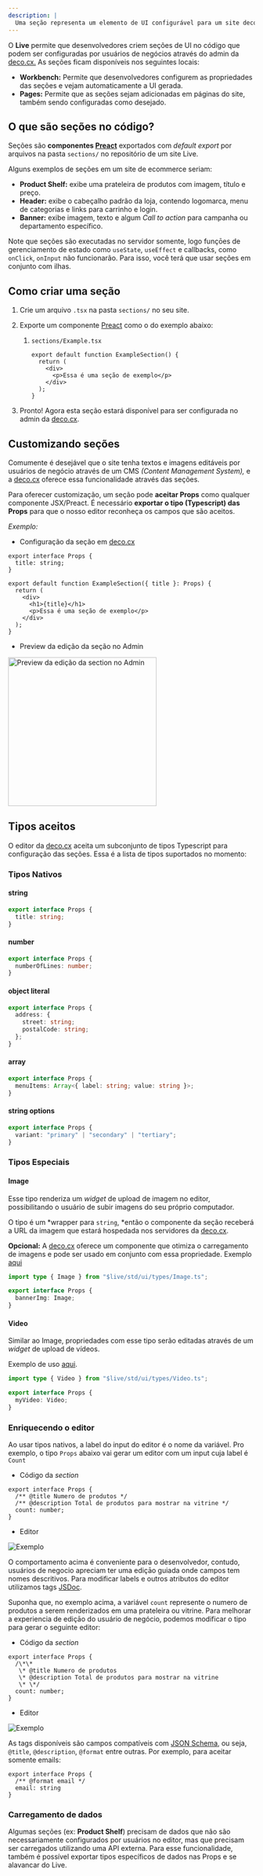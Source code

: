 ```yaml
---
description: |
  Uma seção representa um elemento de UI configurável para um site deco. Esse artigo explica melhor o conceito
---
```


O **Live** permite que desenvolvedores criem seções de UI no código que podem
ser configuradas por usuários de negócios através do admin da
[deco.cx.](deco.cx "deco.cx") As seções ficam disponíveis nos seguintes locais:

- **Workbench:** Permite que desenvolvedores configurem as propriedades das
  seções e vejam automaticamente a UI gerada.
- **Pages:** Permite que as seções sejam adicionadas em páginas do site, também
  sendo configuradas como desejado.

## O que são seções no código?

Seções são **componentes
[Preact](https://preactjs.com/ "https://preactjs.com/")** exportados com
_default export_ por arquivos na pasta `sections/` no repositório de um site
Live.

Alguns exemplos de seções em um site de ecommerce seriam:

- **Product Shelf:** exibe uma prateleira de produtos com imagem, título e
  preço.
- **Header:** exibe o cabeçalho padrão da loja, contendo logomarca, menu de
  categorias e links para carrinho e login.
- **Banner:** exibe imagem, texto e algum _Call to action_ para campanha ou
  departamento específico.

Note que seções são executadas no servidor somente, logo funçōes de
gerenciamento de estado como `useState`, `useEffect` e callbacks, como
`onClick`, `onInput` não funcionarão. Para isso, você terá que usar seções em
conjunto com ilhas.

## Como criar uma seção

1. Crie um arquivo `.tsx` na pasta `sections/` no seu site.

2. Exporte um componente [Preact](https://preactjs.com/ "https://preactjs.com/")
   como o do exemplo abaixo:

   1. `sections/Example.tsx`

      ```tsx
      export default function ExampleSection() {
        return (
          <div>
            <p>Essa é uma seção de exemplo</p>
          </div>
        );
      }
      ```

3. Pronto! Agora esta seção estará disponível para ser configurada no admin da
   [deco.cx](deco.cx "deco.cx").

## Customizando seções

Comumente é desejável que o site tenha textos e imagens editáveis por usuários
de negócio através de um CMS _(Content Management System),_ e a
[deco.cx](deco.cx "deco.cx") oferece essa funcionalidade através das seções.

Para oferecer customização, um seção pode **aceitar Props** como qualquer
componente JSX/Preact. É necessário **exportar o tipo (Typescript) das Props**
para que o nosso editor reconheça os campos que são aceitos.

_Exemplo:_

- Configuração da seção em [deco.cx](deco.cx "deco.cx")

```tsx
export interface Props {
  title: string;
}

export default function ExampleSection({ title }: Props) {
  return (
    <div>
      <h1>{title}</h1>
      <p>Essa é uma seção de exemplo</p>
    </div>
  );
}
```

- Preview da edição da seção no Admin

<img width="303" alt="Preview da edição da section no Admin" src="https://user-images.githubusercontent.com/18706156/219485206-732b566b-0f8f-43ce-a512-fa8252e99642.png">

## Tipos aceitos

O editor da [deco.cx](deco.cx "deco.cx") aceita um subconjunto de tipos
Typescript para configuração das seções. Essa é a lista de tipos suportados no
momento:

### Tipos Nativos

#### string

```ts
export interface Props {
  title: string;
}
```

#### number

```ts
export interface Props {
  numberOfLines: number;
}
```

#### object literal

```ts
export interface Props {
  address: {
    street: string;
    postalCode: string;
  };
}
```

#### array

```ts
export interface Props {
  menuItems: Array<{ label: string; value: string }>;
}
```

#### string options

```ts
export interface Props {
  variant: "primary" | "secondary" | "tertiary";
}
```

### Tipos Especiais

#### Image

Esse tipo renderiza um _widget_ de upload de imagem no editor, possibilitando o
usuário de subir imagens do seu próprio computador.

O tipo é um *wrapper para `string`, *então o componente da seção receberá a URL
da imagem que estará hospedada nos servidores da [deco.cx](deco.cx "deco.cx").

**Opcional:** A [deco.cx](http://deco.cx) oferece um componente que otimiza o
carregamento de imagens e pode ser usado em conjunto com essa propriedade.
Exemplo
[aqui](https://github.com/deco-sites/fashion/blob/e15a0320fe9e0b7503eb4723f7c230b23886c2b5/sections/BannnerGrid.tsx "https://github.com/deco-sites/fashion/blob/e15a0320fe9e0b7503eb4723f7c230b23886c2b5/sections/BannnerGrid.tsx")

```ts
import type { Image } from "$live/std/ui/types/Image.ts";

export interface Props {
  bannerImg: Image;
}
```

#### Video

Similar ao Image, propriedades com esse tipo serão editadas através de um
_widget_ de upload de vídeos.

Exemplo de uso
[aqui](https://github.com/deco-sites/fashion/blob/e15a0320fe9e0b7503eb4723f7c230b23886c2b5/sections/VideoCarousel.tsx#L3 "https://github.com/deco-sites/fashion/blob/e15a0320fe9e0b7503eb4723f7c230b23886c2b5/sections/VideoCarousel.tsx#L3").

```ts
import type { Video } from "$live/std/ui/types/Video.ts";

export interface Props {
  myVideo: Video;
}
```

### Enriquecendo o editor

Ao usar tipos nativos, a label do input do editor é o nome da variável. Pro
exemplo, o tipo `Props` abaixo vai gerar um editor com um input cuja label é
`Count`

- Código da _section_

```tsx
export interface Props {
  /** @title Numero de produtos */
  /** @description Total de produtos para mostrar na vitrine */
  count: number;
}
```

- Editor

![Exemplo](https://deco.fibery.io/api/files/73302d29-bdee-471c-ab2d-75f78ddedb58?is-public=1#align=%3Aalignment%2Fblock-center&width=348&height=102)

O comportamento acima é conveniente para o desenvolvedor, contudo, usuários de
negocio apreciam ter uma ediçāo guiada onde campos tem nomes descritivos. Para
modificar labels e outros atributos do editor utilizamos tags
[JSDoc](https://jsdoc.app/ "https://jsdoc.app/").

Suponha que, no exemplo acima, a variável `count` represente o numero de
produtos a serem renderizados em uma prateleira ou vitrine. Para melhorar a
experiencia de ediçāo do usuário de negócio, podemos modificar o tipo para gerar
o seguinte editor:

- Código da _section_

```tsx
export interface Props {
  /\*\*
   \* @title Numero de produtos  
   \* @description Total de produtos para mostrar na vitrine
   \* \*/
  count: number;
}
```

- Editor

![Exemplo](https://deco.fibery.io/api/files/62cc889a-9460-4899-8d35-44f6a6608400?is-public=1#align=%3Aalignment%2Fblock-center&width=350&height=135)

As tags disponíveis são campos compatíveis com
[JSON Schema](https://json-schema.org/ "https://json-schema.org/"), ou seja,
`@title`, `@description`, `@format` entre outras. Por exemplo, para aceitar
somente emails:

```
export interface Props {
  /** @format email */
  email: string
}
```

### Carregamento de dados

Algumas seções (ex: **Product Shelf**) precisam de dados que não são
necessariamente configurados por usuários no editor, mas que precisam ser
carregados utilizando uma API externa. Para esse funcionalidade, também é
possível exportar tipos específicos de dados nas Props e se alavancar do Live.

<!-- Leia [[Documentação deco/Guides: Carregamento de dados no Live]] para saber mais detalhes de como usar essa funcionalidade. -->
